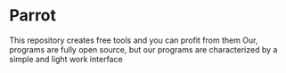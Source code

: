 # Parrot
This repository creates free tools and you can profit from them Our, programs are fully open source, but our programs are characterized by a simple and light work interface
